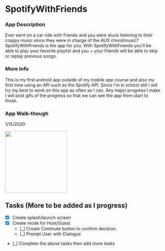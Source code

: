 # SpotifyWithFriends

### App Description
Ever went on a car ride with friends and you were stuck listening to their crappy music since they were in charge of the AUX chord/music?
SpotifyWithFriends is the app for you. With SpotifyWithFriends you'll be able to play your favorite playlist and you + your friends will be
able to skip or replay previous songs.

### More Info
This is my first android app outside of my mobile app course and also my first time using an API such as the Spotify API.
Since I'm in school still I will try my best to work on this app as often as I can. Any major progress I make I will post gifs of the
progress so that we can see the app from start to finish.

### App Walk-though
1/15/2020

<img src=http://g.recordit.co/J02RmaoJSU.gif width=200><br>

## Tasks (More to be added as I progress)
- [x] Create splash/launch screen 
- [x] Create mode for Host/Guest
  - [_] Create Continute button to confirm decision.
  - [_] Prompt User with Dialogue 
- [_] Complete the above tasks then add more tasks
